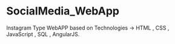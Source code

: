 # SocialMedia_WebApp
Instagram Type WebAPP based on Technologies -> 
HTML , CSS , JavaScript , SQL , AngularJS.
